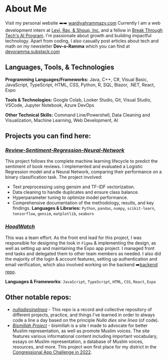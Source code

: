 # About Me
Visit my personal website ➡️➡️ [wardiyahrammazy.com](https://wardiyahrammazy.com/)
Currently I am a web development intern at [Levi, Ray, & Shoup, Inc.](https://www.lrswebsolutions.com/) and a fellow in [Break Through Tech's AI Program](https://www.breakthroughtech.org/programs/the-ai-program/). I'm passionate about growth and building impactful technology.
Apart from coding, I also casually post articles about tech and math on my newsletter **Dev-o-Ramma** which you can find at [devoramma.substack.com](https://devoramma.substack.com/)

## Languages, Tools, & Technologies
**Programming Languages/Frameworks:** Java, C++, C#, Visual Basic, JavaScript, TypeScript, HTML, CSS, Python, R, SQL, Blazor, .NET, React, Expo

**Tools & Technologies:** Google Colab, Looker Studio, Git, Visual Studio, VSCode, Jupyter Notebook, Azure DevOps

**Other Technical Skills:** Command Line/Powershell, Data Cleaning and Visualization, Machine Learning, Web Development, AI

## Projects you can find here:
### [_Review-Sentiment-Regression-Neural-Network_](https://github.com/warramma/Review-Sentiment-Regression-Neural-Network)
This project follows the complete machine learning lifecycle to predict the sentiment of book reviews. I implemented and evaluated a Logistic Regression model and a Neural Network, comparing their performance on a binary classification task. The project involved:
- Text preprocessing using gensim and TF-IDF vectorization.
- Data cleaning to handle duplicates and ensure class balance.
- Hyperparameter tuning to optimize model performance.
- Comprehensive documentation of the methodology, results, and key findings.
**Languages & Libraries:** `Python`, `pandas`, `numpy`, `scikit-learn`, `tensorflow`, `gensim`, `matplotlib`, `seaborn`
### [_HoodWatch_](https://github.com/mrchow330/Neighborhood-Safety-App)
This was a team effort. As the front end lead for this project, I was responsible for designing the look in `Figma` & implementing the design, as well as setting up and maintaining the Expo app project. I managed front end tasks and delegated them to other team members as needed. I also did the majority of the login & account features, setting up authentication and email verification, which also involved working on the backend ➡️[backend repo](https://github.com/mrchow330/neighborhood-safety-backend).

**Languages & Frameworks**: `JavaScript`, `TypeScript`, `HTML`, `CSS`, `React`, `Expo`
  
## Other notable repos:

- [_nulladiesinelinea_](https://github.com/warramma/nulladiessinelinea/tree/main) - This repo is a record and collective repository of different projects, practice, and things I've learned in order to always code a line a day based on the principle *Nulla dies sine linea* (of code). 
- [_Bismillah Project_](https://warramma.github.io/bismillah-twopointoh/) - bismillah is a site I made to advocate for better Muslim representation, as well as promote Muslim voices. The site features various informational content including important vocabulary, essays on Muslim representation, a database of Muslim voices, resources, and more. This project won first place for my district in the [Congressional App Challenge in 2022](https://www.congressionalappchallenge.us/22-il18/).
